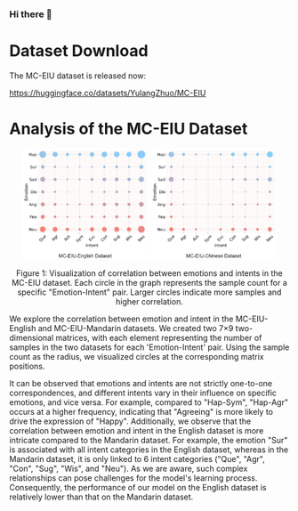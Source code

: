 ### Hi there 👋

<!--
**MC-EIU/MC-EIU** is a ✨ _special_ ✨ repository because its `README.md` (this file) appears on your GitHub profile.

Here are some ideas to get you started:

-->


# Dataset Download 
The MC-EIU dataset is released now:

https://huggingface.co/datasets/YulangZhuo/MC-EIU


# Analysis of the MC-EIU Dataset 

<div align="center">
  <img src="Figures/MC-EIU-English_Correlation.jpg" width="45%" alt="English Dataset"></sub>
  <img src="Figures/MC-EIU-Chinese_Correlation.jpg" width="45%" alt="Mandarin Dataset"></sub>  
</div>

<p align="center">Figure 1: Visualization of correlation between emotions and intents in the MC-EIU dataset. Each circle in the graph represents the sample count for a specific "Emotion-Intent" pair. Larger circles indicate more samples and higher correlation.</p>

We explore the correlation between emotion and intent in the MC-EIU-English and MC-EIU-Mandarin datasets.
We created two 7×9 two-dimensional matrices, with each element representing the number of samples in the two datasets for each 'Emotion-Intent' pair. Using the sample count as the radius, we visualized circles at the corresponding matrix positions.

It can be observed that emotions and intents are not strictly one-to-one correspondences, and different intents vary in their influence on specific emotions, and vice versa. For example, compared to "Hap-Sym", "Hap-Agr" occurs at a higher frequency, indicating that "Agreeing" is more likely to drive the expression of "Happy".
Additionally, we observe that the correlation between emotion and intent in the English dataset is more intricate compared to the Mandarin dataset. For example, the emotion "Sur" is associated with all intent categories in the English dataset, whereas in the Mandarin dataset, it is only linked to 6 intent categories ("Que", "Agr", "Con", "Sug", "Wis", and "Neu"). As we are aware, such complex relationships can pose challenges for the model's learning process. Consequently, the performance of our model on the English dataset is relatively lower than that on the Mandarin dataset.

